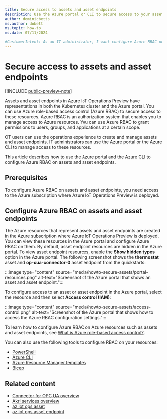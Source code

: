 ```yaml
---
title: Secure access to assets and asset endpoints
description: Use the Azure portal or CLI to secure access to your assets and asset endpoints by using Azure role-based access control.
author: dominicbetts
ms.author: dobett
ms.topic: how-to
ms.date: 07/11/2024

#CustomerIntent: As an IT administrator, I want configure Azure RBAC on my assets and asset endpoints to control access to them.
---
```


# Secure access to assets and asset endpoints

[!INCLUDE [public-preview-note](../includes/public-preview-note.md)]

Assets and asset endpoints in Azure IoT Operations Preview have representations in both the Kubernetes cluster and the Azure portal. You can use Azure role-based access control (Azure RBAC) to secure access to these resources. Azure RBAC is an authorization system that enables you to manage access to Azure resources. You can use Azure RBAC to grant permissions to users, groups, and applications at a certain scope.

OT users can use the operations experience to create and manage assets and asset endpoints. IT administrators can use the Azure portal or the Azure CLI to manage access to these resources.

This article describes how to use the Azure portal and the Azure CLI to configure Azure RBAC on assets and asset endpoints.

## Prerequisites

To configure Azure RBAC on assets and asset endpoints, you need access to the Azure subscription where Azure IoT Operations Preview is deployed.

## Configure Azure RBAC on assets and asset endpoints

The Azure resources that represent assets and asset endpoints are created in the Azure subscription where Azure IoT Operations Preview is deployed. You can view these resources in the Azure portal and configure Azure RBAC on them. By default, asset endpoint resources are hidden in the Azure portal. To view asset endpoint resources, enable the **Show hidden types** option in the Azure portal. The following screenshot shows the **thermostat** asset and **op-cua-connector-0** asset endpoint from the quickstarts:

:::image type="content" source="media/howto-secure-assets/portal-resources.png" alt-text="Screenshot of the Azure portal that shows an asset and asset endpoint.":::

To configure access to an asset or asset endpoint in the Azure portal, select the resource and then select **Access control (IAM)**:

:::image type="content" source="media/howto-secure-assets/access-control.png" alt-text="Screenshot of the Azure portal that shows how to access the Azure RBAC configuration settings.":::

To learn how to configure Azure RBAC on Azure resources such as assets and asset endpoints, see [What is Azure role-based access control?](../../role-based-access-control/overview.md).

You can also use the following tools to configure RBAC on your resources:

- [PowerShell](../../role-based-access-control/tutorial-role-assignments-user-powershell.md)
- [Azure CLI](../../role-based-access-control/role-assignments-cli.md)
- [Azure Resource Manager templates](../../role-based-access-control/quickstart-role-assignments-template.md)
- [Bicep](../../role-based-access-control/quickstart-role-assignments-bicep.md)

## Related content

- [Connector for OPC UA overview](overview-opcua-broker.md)
- [Akri services overview](overview-akri.md)
- [az iot ops asset](/cli/azure/iot/ops/asset)
- [az iot ops asset endpoint](/cli/azure/iot/ops/asset/endpoint)
